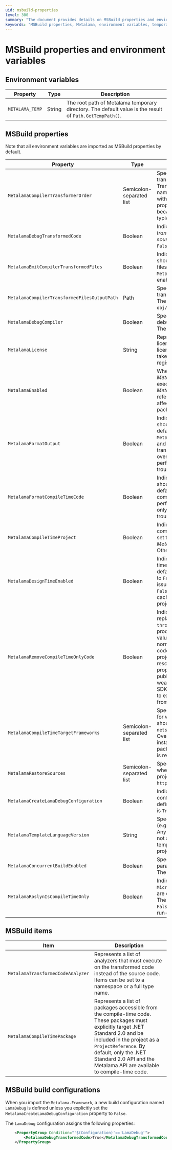 ```yaml
---
uid: msbuild-properties
level: 300
summary: "The document provides details on MSBuild properties and environment variables, including their types, descriptions and default values, related to the Metalama compiler."
keywords: "MSBuild properties, Metalama, environment variables, temporary directory, execution order, transformers, debug transformed code, transformed code files, output path."
---
```


# MSBuild properties and environment variables

## Environment variables

| Property                                     | Type                     | Description                                                                                                                                                                                                                                                                                                                                                                                                                                                                                                   |
| -------------------------------------------- | ------------------------ | ------------------------------------------------------------------------------------------------------------------------------------------------------------------------------------------------------------------------------------------------------------------------------------------------------------------------------------------------------------------------------------------------------------------------------------------------------------------------------------------------------------- |
| `METALAMA_TEMP` | String | The root path of Metalama temporary directory. The default value is the result of `Path.GetTempPath()`.

## MSBuild properties

Note that all environment variables are imported as MSBuild properties by default.

| Property                                     | Type                     | Description                                                                                                                                                                                                                                                                                                                                                                                                                                                                                                   |
| -------------------------------------------- | ------------------------ | ------------------------------------------------------------------------------------------------------------------------------------------------------------------------------------------------------------------------------------------------------------------------------------------------------------------------------------------------------------------------------------------------------------------------------------------------------------------------------------------------------------- |
| `MetalamaCompilerTransformerOrder`           | Semicolon-separated list | Specifies the execution order of transformers in the current project. Transformers are identified by their namespace-qualified type name but without the assembly name. This property is generally unimportant because the only transformer is typically _Metalama.Framework_.                                                                                                                                                                                                                                |
| `MetalamaDebugTransformedCode`               | Boolean                  | Indicates that you want to debug the _transformed_ code instead of the _source_ code. The default value is `False`.                                                                                                                                                                                                                                                                                                                                                                                           |
| `MetalamaEmitCompilerTransformedFiles`       | Boolean                  | Indicates that `Metalama.Compiler` should write the transformed code files to disk. The default is `True` if `MetalamaDebugTransformedCode` is enabled and `False` otherwise.                                                                                                                                                                                                                                                                                                                                 |
| `MetalamaCompilerTransformedFilesOutputPath` | Path                     | Specifies the directory path where the transformed code files are written. The default is `obj/$(Configuration)/metalama`.                                                                                                                                                                                                                                                                                                                                                                                    |
| `MetalamaDebugCompiler`                      | Boolean                  | Specifies that you want to attach a debugger to the compiler process. The default value is `False`.                                                                                                                                                                                                                                                                                                                                                                                                           |
| `MetalamaLicense`                            | String                   | Represents a Metalama license key or license server URL. Any license key or license server URL provided this way takes precedence over the license registered via the `metalama` global tool.                                                                                                                                                                                                                                                                                                                 |
| `MetalamaEnabled`                            | Boolean                  | When set to `False`, specifies that _Metalama.Framework_ should not execute in this project, although the _Metalama.Framework_ package is referenced in the project. It does not affect the _Metalama.Compiler_ package.                                                                                                                                                                                                                                                                                      |
| `MetalamaFormatOutput`                       | Boolean                  | Indicates that the transformed code should be nicely formatted. The default value is `True` if `MetalamaDebugTransformedCode` is `True` and `False` otherwise. Formatting the transformed code has a performance overhead and should only be performed when the code is troubleshot or exported.                                                                                                                                                                                                                                                                               |
| `MetalamaFormatCompileTimeCode`              | Boolean                  | Indicates that the compile-time code should be nicely formatted. The default value is `False`. Formatting the compile-time code has a performance overhead and should only be performed when the code is troubleshot or exported.                                                                                                                                                                                                                                                                             |
| `MetalamaCompileTimeProject`                 | Boolean                  | Indicates that the complete project is compile-time code. This property is set to `True` by the _Metalama.Framework.Sdk_ package. Otherwise, the default value is `False`.                                                                                                                                                                                                                                                                                                                                    |
| `MetalamaDesignTimeEnabled`                  | Boolean                  | Indicates that the real-time design-time experience is enabled. The default value is `True`, and it can be set to `False` to work around performance issues. When this property is set to `False`, refreshing the IntelliSense cache requires you to rebuild the project.                                                                                                                                                                                                                                     |
| `MetalamaRemoveCompileTimeOnlyCode`          | Boolean                  | Indicates that Metalama should replace compile-time-only code with `throw new NotSupportedException()` in produced assemblies. The default value is `True` because Metalama normally executes compile-time-only code from the compile-time sub-project embedded as a managed resource in the assembly. This property should be set to `False` in public assemblies referenced by a weaver-style project (using Metalama SDK) because Metalama SDK needs to execute compile-time-only code from the main assembly. |
| `MetalamaCompileTimeTargetFrameworks`        | Semicolon-separated list | Specifies the list of target frameworks for which compile-time projects should be built. The default value is `netstandard2.0;net6.0;net48`. Override this property if you cannot install the required .NET targetting packs on the machine. `netstandard2.0` is required. |
| `MetalamaRestoreSources`                     | Semicolon-separated list | Specifies the list of NuGet feeds used when restoring the compile-time project. The default value is `https://api.nuget.org/v3/index.json`. |
| `MetalamaCreateLamaDebugConfiguration`       | Boolean                  | Indicates that the `LamaDebug` build configuration should be automatically defined (see below). The default value is `True`. |
| `MetalamaTemplateLanguageVersion`            | String                   | Specifies the C# language version (e.g. `10.0`) that's used by templates. Any syntax from higher C# versions is not allowed in template bodies. Such templates can then be used in projects that use this C# version.
| `MetalamaConcurrentBuildEnabled` | Boolean | Specifies that Metalama can parallelize the work on several cores. The default value is `True`. |
| `MetalamaRoslynIsCompileTimeOnly` | Boolean | Indicates that types from the `Microsoft.CodeAnalysis` namespaces are considered compile-time-only. The default value is `True`. Set it to `False` if your project uses Roslyn in run-time code. |

## MSBuild items

| Item                              | Description                                                                                                                                                                                                                                                                              |
| --------------------------------- | ---------------------------------------------------------------------------------------------------------------------------------------------------------------------------------------------------------------------------------------------------------------------------------------- |
| `MetalamaTransformedCodeAnalyzer` | Represents a list of analyzers that must execute on the transformed code instead of the source code. Items can be set to a namespace or a full type name.                                                                                                                                |
| `MetalamaCompileTimePackage`      | Represents a list of packages accessible from the compile-time code. These packages must explicitly target .NET Standard 2.0 and be included in the project as a `ProjectReference`. By default, only the .NET Standard 2.0 API and the Metalama API are available to compile-time code. |

## MSBuild build configurations

When you import the `Metalama.Framework`, a new build configuration named `LamaDebug` is defined unless you explicitly set the `MetalamaCreateLamaDebugConfiguration` property to `False`. 

The `LamaDebug` configuration assigns the following properties:

```xml
    <PropertyGroup Condition="'$(Configuration)'=='LamaDebug'">
        <MetalamaDebugTransformedCode>True</MetalamaDebugTransformedCode>
    </PropertyGroup>
```




